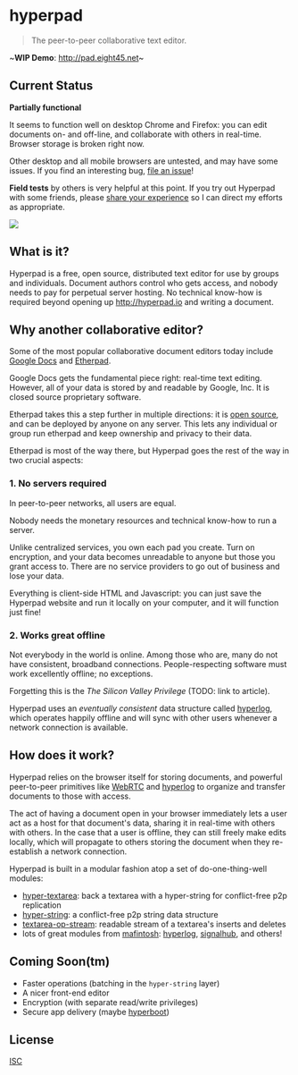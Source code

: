 # hyperpad

> The peer-to-peer collaborative text editor.

~**WIP Demo**: http://pad.eight45.net~

## Current Status

**Partially functional**

It seems to function well on desktop Chrome and Firefox: you can edit documents
on- and off-line, and collaborate with others in real-time. Browser storage is
broken right now.

Other desktop and all mobile browsers are untested, and may have some issues. If
you find an interesting bug, [file an
issue](https://github.com/noffle/hyperpad/issues)!

**Field tests** by others is very helpful at this point. If you try out Hyperpad
with some friends, please [share your
experience](https://github.com/noffle/hyperpad/issues/new) so I can direct my
efforts as appropriate.

<img
src="https://cloud.githubusercontent.com/assets/427322/22719487/a1f6c684-ed5a-11e6-94fe-5a16f4ae99e6.png"/>

## What is it?

Hyperpad is a free, open source, distributed text editor for use by groups and
individuals. Document authors control who gets access, and nobody needs to pay
for perpetual server hosting. No technical know-how is required beyond opening
up http://hyperpad.io and writing a document.

## Why another collaborative editor?

Some of the most popular collaborative document editors today include [Google
Docs](https://www.google.com/docs/about/) and [Etherpad](http://etherpad.org/).

Google Docs gets the fundamental piece right: real-time text editing. However,
all of your data is stored by and readable by Google, Inc. It is closed source
proprietary software.

Etherpad takes this a step further in multiple directions: it is [open
source](https://github.com/ether/etherpad-lite), and can be deployed by anyone
on any server. This lets any individual or group run etherpad and keep ownership
and privacy to their data.

Etherpad is most of the way there, but Hyperpad goes the rest of the way in two
crucial aspects:

### 1. No servers required

In peer-to-peer networks, all users are equal.

Nobody needs the monetary resources and technical know-how to run a server.

Unlike centralized services, you own each pad you create. Turn on encryption,
and your data becomes unreadable to anyone but those you grant access to. There
are no service providers to go out of business and lose your data.

Everything is client-side HTML and Javascript: you can just save the Hyperpad
website and run it locally on your computer, and it will function just fine!

### 2. Works great offline

Not everybody in the world is online. Among those who are, many do not have
consistent, broadband connections. People-respecting software must work
excellently offline; no exceptions.

Forgetting this is the *The Silicon Valley Privilege* (TODO: link to article).

Hyperpad uses an *eventually consistent* data structure called
[hyperlog](https://github.com/mafintosh/hyperlog), which operates happily
offline and will sync with other users whenever a network connection is
available.

## How does it work?

Hyperpad relies on the browser itself for storing documents, and powerful
peer-to-peer primitives like
[WebRTC](https://developer.mozilla.org/en-US/docs/Web/Guide/API/WebRTC) and
[hyperlog](https://github.com/mafintosh/hyperlog) to organize and transfer
documents to those with access.

The act of having a document open in your browser immediately lets a user act
as a host for that document's data, sharing it in real-time with others with
others. In the case that a user is offline, they can still freely make edits
locally, which will propagate to others storing the document when they
re-establish a network connection.

Hyperpad is built in a modular fashion atop a set of do-one-thing-well modules:

- [hyper-textarea](https://github.com/noffle/hyper-textarea): back a textarea
  with a hyper-string for conflict-free p2p replication
- [hyper-string](https://github.com/noffle/hyper-string): a conflict-free p2p
  string data structure
- [textarea-op-stream](https://github.com/noffle/textarea-op-stream): readable
  stream of a textarea's inserts and deletes
- lots of great modules from [mafintosh](https://github.com/mafintosh/):
  [hyperlog](https://github.com/mafintosh/hyperlog),
  [signalhub](https://github.com/mafintosh/signalhub), and others!

## Coming Soon(tm)

- Faster operations (batching in the `hyper-string` layer)
- A nicer front-end editor
- Encryption (with separate read/write privileges)
- Secure app delivery (maybe [hyperboot](https://github.com/substack/hyperboot))

## License

[ISC](https://en.wikipedia.org/wiki/ISC_license)
